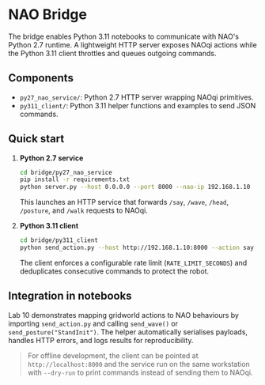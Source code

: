 # NAO Bridge

The bridge enables Python 3.11 notebooks to communicate with NAO's Python 2.7 runtime. A lightweight HTTP server exposes NAOqi actions while the Python 3.11 client throttles and queues outgoing commands.

## Components

- `py27_nao_service/`: Python 2.7 HTTP server wrapping NAOqi primitives.
- `py311_client/`: Python 3.11 helper functions and examples to send JSON commands.

## Quick start

1. **Python 2.7 service**
   ```bash
   cd bridge/py27_nao_service
   pip install -r requirements.txt
   python server.py --host 0.0.0.0 --port 8000 --nao-ip 192.168.1.10
   ```
   This launches an HTTP service that forwards `/say`, `/wave`, `/head`, `/posture`, and `/walk` requests to NAOqi.

2. **Python 3.11 client**
   ```bash
   cd bridge/py311_client
   python send_action.py --host http://192.168.1.10:8000 --action say --payload "Hello class!"
   ```
   The client enforces a configurable rate limit (`RATE_LIMIT_SECONDS`) and deduplicates consecutive commands to protect the robot.

## Integration in notebooks

Lab 10 demonstrates mapping gridworld actions to NAO behaviours by importing `send_action.py` and calling `send_wave()` or `send_posture("StandInit")`. The helper automatically serialises payloads, handles HTTP errors, and logs results for reproducibility.

> For offline development, the client can be pointed at `http://localhost:8000` and the service run on the same workstation with `--dry-run` to print commands instead of sending them to NAOqi.
